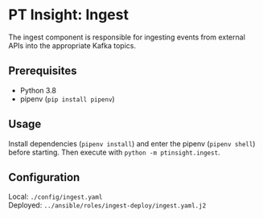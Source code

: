 # PT Insight: Ingest

The ingest component is responsible for ingesting events from external APIs into the appropriate Kafka topics.


## Prerequisites
* Python 3.8
* pipenv (`pip install pipenv`)


## Usage

Install dependencies (`pipenv install`) and enter the pipenv (`pipenv shell`) before starting. Then execute with `python -m ptinsight.ingest`.


## Configuration

Local: `./config/ingest.yaml`  
Deployed: `../ansible/roles/ingest-deploy/ingest.yaml.j2`
